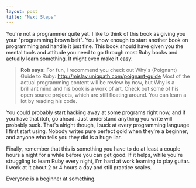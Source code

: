 ```yaml
---
layout: post
title: "Next Steps"
---
```


You're not a programmer quite yet. I like to think of this book as giving you your "programming brown belt". You know enough to start another book on programming and handle it just fine. This book should have given you the mental tools and attitude you need to go through most Ruby books and actually learn something. It might even make it easy.

> **Rob says:** For fun, I recommend you check out Why's (Poignant) Guide to Ruby: 
> http://mislav.uniqpath.com/poignant-guide
> Most of the actual programming content will be review by now, but Why is a brilliant mind and his book is a work of art.  Check out some of his open source projects, which are still floating around.  You can learn a lot by reading his code.

You could probably start hacking away at some programs right now, and if you have that itch, go ahead. Just understand anything you write will probably suck. That's alright though, I suck at every programming language I first start using. Nobody writes pure perfect gold when they're a beginner, and anyone who tells you they did is a huge liar.

Finally, remember that this is something you have to do at least a couple hours a night for a while before you can get good. If it helps, while you're struggling to learn Ruby every night, I'm hard at work learning to play guitar. I work at it about 2 or 4 hours a day and still practice scales.

Everyone is a beginner at something.

